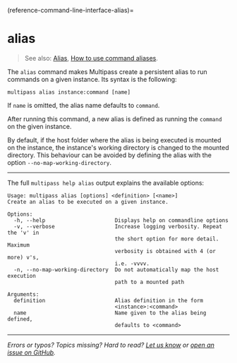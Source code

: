 (reference-command-line-interface-alias)=
# alias

> See also: [Alias](/explanation/alias), [How to use command aliases](/how-to-guides/manage-instances/use-instance-command-aliases).

The `alias` command makes Multipass create a persistent alias to run commands on a given instance. Its syntax is the following:

```{code-block} text
multipass alias instance:command [name]
```

If `name` is omitted, the alias name defaults to `command`.

After running this command, a new alias is defined as running the `command` on the given instance. 

By default, if the host folder where the alias is being executed is mounted on the instance, the instance's working directory is changed to the mounted directory. This behaviour can be avoided by defining the alias with the option `--no-map-working-directory`.

---

The full `multipass help alias` output explains the available options:

```{code-block} text
Usage: multipass alias [options] <definition> [<name>]
Create an alias to be executed on a given instance.

Options:
  -h, --help                      Displays help on commandline options
  -v, --verbose                   Increase logging verbosity. Repeat the 'v' in
                                  the short option for more detail. Maximum
                                  verbosity is obtained with 4 (or more) v's,
                                  i.e. -vvvv.
  -n, --no-map-working-directory  Do not automatically map the host execution
                                  path to a mounted path

Arguments:
  definition                      Alias definition in the form
                                  <instance>:<command>
  name                            Name given to the alias being defined,
                                  defaults to <command>
```

---

*Errors or typos? Topics missing? Hard to read? <a href="https://docs.google.com/forms/d/e/1FAIpQLSd0XZDU9sbOCiljceh3rO_rkp6vazy2ZsIWgx4gsvl_Sec4Ig/viewform?usp=pp_url&entry.317501128=https://canonical.com/multipass/docs/alias-command" target="_blank">Let us know</a> or <a href="https://github.com/canonical/multipass/issues/new/choose" target="_blank">open an issue on GitHub</a>.*


